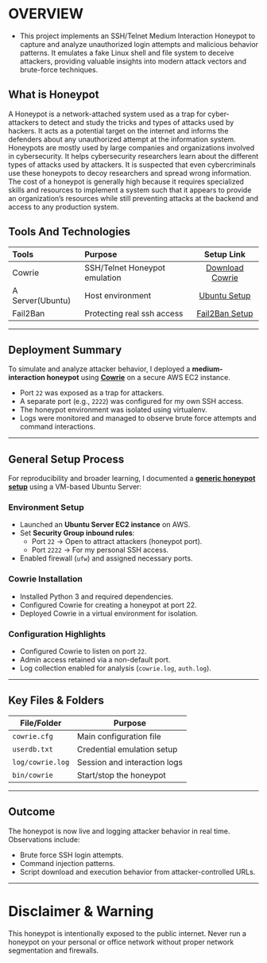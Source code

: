 # OVERVIEW
- This project implements an SSH/Telnet Medium Interaction Honeypot to capture and analyze unauthorized login attempts and malicious behavior patterns. It emulates a fake Linux shell and file system to deceive attackers, providing valuable insights into modern attack vectors and brute-force techniques.

##  What is Honeypot

A Honeypot is a network-attached system used as a trap for cyber-attackers to detect and study the tricks and types of attacks used by hackers. It acts as a potential target on the internet and informs the defenders about any unauthorized attempt at the information system. Honeypots are mostly used by large companies and organizations involved in cybersecurity. It helps cybersecurity researchers learn about the different types of attacks used by attackers. It is suspected that even cybercriminals use these honeypots to decoy researchers and spread wrong information. The cost of a honeypot is generally high because it requires specialized skills and resources to implement a system such that it appears to provide an organization’s resources while still preventing attacks at the backend and access to any production system.

## Tools And Technologies

| Tools             | Purpose                       | Setup Link            |
| :---------------- | :---------------------------- | :-------------------: |
| Cowrie            | SSH/Telnet Honeypot emulation | [Download Cowrie](https://github.com/cowrie/cowrie)   |
| A Server(Ubuntu)  | Host environment              | [Ubuntu Setup](https://ubuntu.com/tutorials/how-to-run-ubuntu-desktop-on-a-virtual-machine-using-virtualbox#1-overview)      |
| Fail2Ban          | Protecting real ssh access    | [Fail2Ban Setup](https://github.com/fail2ban/fail2ban)    |

---

## Deployment Summary

To simulate and analyze attacker behavior, I deployed a **medium-interaction honeypot** using [**Cowrie**](https://github.com/cowrie/cowrie) on a secure AWS EC2 instance.

- Port `22` was exposed as a trap for attackers.
- A separate port (e.g., `2222`) was configured for my own SSH access.
- The honeypot environment was isolated using virtualenv.
- Logs were monitored and managed to observe brute force attempts and command interactions.

---

## General Setup Process

For reproducibility and broader learning, I documented a [**generic honeypot setup**](./setup.md) using a VM-based Ubuntu Server:

### Environment Setup
- Launched an **Ubuntu Server EC2 instance** on AWS.
- Set **Security Group inbound rules**:
  - Port `22` → Open to attract attackers (honeypot port).
  - Port `2222` → For my personal SSH access.
- Enabled firewall (`ufw`) and assigned necessary ports.

### Cowrie Installation
- Installed Python 3 and required dependencies.
- Configured Cowrie for creating a honeypot at port 22.
- Deployed Cowrie in a virtual environment for isolation.

### Configuration Highlights
- Configured Cowrie to listen on port `22`.
- Admin access retained via a non-default port.
- Log collection enabled for analysis (`cowrie.log`, `auth.log`).

---

## Key Files & Folders

| File/Folder        | Purpose                          |
|--------------------|----------------------------------|
| `cowrie.cfg`       | Main configuration file          |
| `userdb.txt`       | Credential emulation setup       |
| `log/cowrie.log`   | Session and interaction logs     |
| `bin/cowrie`       | Start/stop the honeypot          |

---

## Outcome

The honeypot is now live and logging attacker behavior in real time. Observations include:

- Brute force SSH login attempts.
- Command injection patterns.
- Script download and execution behavior from attacker-controlled URLs.

---

# Disclaimer & Warning
This honeypot is intentionally exposed to the public internet. Never run a honeypot on your personal or office network without proper network segmentation and firewalls.